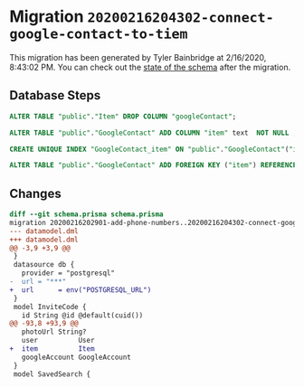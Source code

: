 # Migration `20200216204302-connect-google-contact-to-tiem`

This migration has been generated by Tyler Bainbridge at 2/16/2020, 8:43:02 PM.
You can check out the [state of the schema](./schema.prisma) after the migration.

## Database Steps

```sql
ALTER TABLE "public"."Item" DROP COLUMN "googleContact";

ALTER TABLE "public"."GoogleContact" ADD COLUMN "item" text  NOT NULL ;

CREATE UNIQUE INDEX "GoogleContact_item" ON "public"."GoogleContact"("item")

ALTER TABLE "public"."GoogleContact" ADD FOREIGN KEY ("item") REFERENCES "public"."Item"("id") ON DELETE RESTRICT
```

## Changes

```diff
diff --git schema.prisma schema.prisma
migration 20200216202901-add-phone-numbers..20200216204302-connect-google-contact-to-tiem
--- datamodel.dml
+++ datamodel.dml
@@ -3,9 +3,9 @@
 }
 datasource db {
   provider = "postgresql"
-  url = "***"
+  url      = env("POSTGRESQL_URL")
 }
 model InviteCode {
   id String @id @default(cuid())
@@ -93,8 +93,9 @@
   photoUrl String?
   user          User
+  item          Item
   googleAccount GoogleAccount
 }
 model SavedSearch {
```


